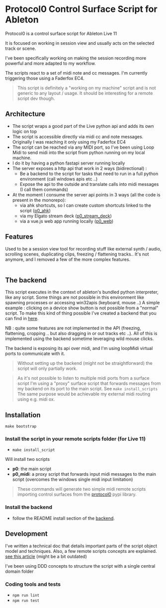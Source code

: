 # Protocol0 Control Surface Script for Ableton

Protocol0 is a control surface script for Ableton Live 11

It is focused on working in session view and usually acts on the selected track or scene. 

I've been specifically working on making the session recording more powerful and more adapted to my workflow.

The scripts react to a set of midi note and cc messages. I'm currently triggering those using a Faderfox EC4.
> This script is definitely a "working on my machine" script and is not generic to any layout / usage.
> It should be interesting for a remote script dev though.

## Architecture
- The script wraps a good part of the Live python api and adds its own logic on top
- The script is accessible directly via midi cc and note messages. Originally I was reaching it only using my Faderfox EC4
- The script can be reached via any MIDI port, so I've been using Loop Midi to send midi into the script 
from python running on my local machine.
- I do it by having a python fastapi server running locally
- The server exposes a http api that work in 2 ways (bidirectional) :
  - Be a backend to the script for tasks that need to run in a full python environment (call windows apis etc ..)
  - Expose the api to the outside and translate calls into midi messages (I call them commands)
- At the moment I consume the server api points in 3 ways (all the code is present in the monorepo):
  - via ahk shortcuts, so I can create custom shortcuts linked to the script ([p0_ahk](https://github.com/lebrunthibault/protocol0/tree/main/p0_ahk))
  - via my Elgato stream deck ([p0_stream_deck](https://github.com/lebrunthibault/protocol0/tree/main/p0_stream_deck))
  - via a vue.js web app running locally ([p0_web](https://github.com/lebrunthibault/protocol0/tree/main/p0_web))

## Features

Used to be a session view tool for recording stuff like external synth / audio, scrolling scenes, duplicating clips, freezing / flattening tracks..
It's not anymore, and I removed a few of the more complex features. 
<br><br>

## The backend

This script executes in the context of ableton's bundled python interpreter, like any script. Some things are not
possible in this environment like spawning processes or accessing win32apis (keyboard, mouse ..)
A simple example : clicking on a device show button is not possible from a "normal" script. To make this kind of thing
possible I've created a backend that you can find in [here](https://github.com/lebrunthibault/protocol0/tree/main/p0_backend).

NB : quite some features are not implemented in the API (freezing, flattening, cropping .. but also dragging in or out tracks etc ..).
All of this is implemented using the backend sometime leveraging wild mouse clicks.

The backend is exposing its api over midi, and I'm using loopMidi virtual ports to communicate with it.

> Without setting up the backend (might not be straightforward) the script will only partially work.

> As it's not possible to listen to multiple midi ports from a surface script I'm using a "proxy" surface script that forwards messages
> from my backend on its port to the main script. See `make install_scripts`
> The same purpose would be achievable my external midi routing using e.g. midi ox.

## Installation

`make bootstrap`

### Install the script in your remote scripts folder (for Live 11)

- `make install_script`

Will install two scripts
- **p0**: the main script
- **p0_midi**: a proxy script that forwards input midi messages to the main script (overcomes the windows single midi input limitation)

> These commands will generate two simple midi remote scripts
> importing control surfaces from the [protocol0](https://pypi.org/project/protocol0/) pypi library.

### Install the backend

- follow the README install section of the [backend](https://github.com/lebrunthibault/protocol0/tree/main/p0_backend).

## Development

I've written a technical doc that details important parts of the script object model and techniques. Also, a few remote
scripts concepts are
explained. [see this article](https://lebrunthibault.github.io/post/music/protocol0/p0-technical-overview/) (might be a bit
outdated)

I've been using DDD concepts to structure the script with a single central domain folder

### Coding tools and tests

- `npm run lint`
- `npm run test`
